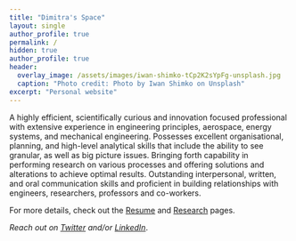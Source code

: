 ```yaml
---
title: "Dimitra's Space"
layout: single
author_profile: true
permalink: /
hidden: true
author_profile: true
header:
  overlay_image: /assets/images/iwan-shimko-tCp2K2sYpFg-unsplash.jpg
  caption: "Photo credit: Photo by Iwan Shimko on Unsplash"
excerpt: "Personal website" 
---
```

A highly efficient, scientifically curious and innovation focused professional with extensive experience in engineering principles, aerospace, energy systems, and mechanical engineering. Possesses excellent organisational, planning, and high-level analytical skills that include the ability to see granular, as well as big picture issues. Bringing forth capability in performing research on various processes and offering solutions and alterations to achieve optimal results. Outstanding interpersonal, written, and oral communication skills and proficient in building relationships with engineers, researchers, professors and co-workers.

For more details, check out the [Resume](/resume/) and [Research](/research/) pages.

*Reach out on [Twitter](https://twitter.com/dediamant95) and/or [LinkedIn](https://www.linkedin.com/in/dimitra-eirini-diamantidou/)*.  